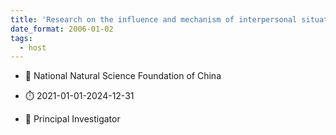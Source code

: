 ```yaml
---
title: 'Research on the influence and mechanism of interpersonal situation on operator's cooperation ability and job performance'
date_format: 2006-01-02
tags:
  - host
---
```



- :notebook: National Natural Science Foundation of China

- :stopwatch: 2021-01-01-2024-12-31

- :boy: Principal Investigator